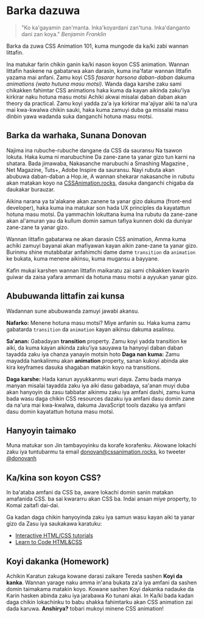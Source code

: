 # Barka dazuwa

> "Ko ka'gayamin zan'manta. Inka'koyardani zan'tuna. Inka'danganto dani zan koya."
> _Benjamin Franklin_

Barka da zuwa CSS Animation 101, kuma mungode da ka/ki zabi wannan littafin.

Ina matukar farin chikin ganin ka/ki nason koyon CSS animation. Wannan littafin haskene na gabatarwa akan darasin, kuma ina'fatar wannan littafin yazama mai anfani. Zamu koyi CSS _fasarar harsona daban-daban_ dakuma _animations (wato hutuna masu motsi)_. Wanda daga karshe zaku sami chikakken fahimtar CSS animations haka kuma da kayan aikinda zaku'iya kirkirar naku hotuna masu motsi
Achiki akwai misalai daban daban akan theory da practical. Zamu koyi yadda za'a iya kirkirar ma'ajiyar aiki ta na'ura mai kwa-kwalwa chikin sauki, haka kuma zamuyi duba ga missalai masu dinbin yawa wadanda suka danganchi hotuna masu motsi.

## Barka da warhaka, Sunana Donovan

Najima ina rubuche-rubuche dangane da CSS da sauransu Na tsawon lokuta. Haka kuma ni marubuchine Da zane-zane ta yanar gizo tun karni na shatara. Bada jimawaba, Nakasanche marubuchi a Smashing Magazine , Net Magazine, Tuts+, Adobe Inspire da sauransu. Nayi rubuta akan abubuwa daban-daban a Hop.ie, A wannan shekarar nakasanche in rubutu akan matakan koyo na [CSSAnimation.rocks](https://cssanimation.rocks), dasuka danganchi chigaba da daukakar burauzar.

Aikina narana ya ta'alakane akan zanene ta yanar gizo dakuma (front-end developer), haka kuma ina matukar son hada UX principles da kayatattun hotuna masu motsi. Da yammachin lokuttana kuma Ina rubutu da zane-zane akan al'amuran yau da kullum domin samun tafiya kunnen doki da duniyar zane-zane ta yanar gizo.

Wannan littafin gabatarwa ne akan darasin CSS animation, Amma kuma achiki zamuyi bayanai akan mafiyawan kayan aikin zane-zane ta yanar gizo. Burinmu shine mutabbatar anfahimchi dame dame `transition` da `animation` ke bukata, kuma menene aikinsu, kuma mugansu a bayyane.

Kafin mukai karshen wannan littafin maikaratu zai sami chikakken kwarin guiwar da zaisa yafara ammani da hotuna masu motsi a ayyukan yanar gizo.

## Abubuwanda littafin zai kunsa

Wadannan sune abubuwanda zamuyi jawabi akansu.

**Nafarko:** Menene hotuna masu motsi? Miye anfanin su. Haka kuma zamu gabatarda `transition` da `animation` kayan aikinsu dakuma asalinsu.

**Sa'anan:** Gabadayan **transition** property. Zamu koyi yadda transition ke aiki, da kuma kayan aikinda zaku'iya sauyawa ta hanyoyi daban daban tayadda zaku iya chanza yanayin motsin hoto
**Daga nan kuma:** Zamu mayadda hankalinmu akan **animation** property, sanan kukoyi abinda ake kira keyframes dasuka shagaban matakin koyo na transitions.

**Daga karshe:** Hada kanun ayyukkanmu wuri daya. Zamu bada manya manyan misalai tayadda zaku iya aiki dasu gabadaya, sa'anan muyi duba akan hanyoyin da zasu tabbatar aikinmu zaku iya amfani dashi, zamu kuma bada wasu daga chikin CSS resources dazaku iya amfani dasu domin zane da na'ura mai kwa-kwalwa, dakuma JavaScript tools dazaku iya amfani dasu domin kayatattun hotuna masu motsi.

## Hanyoyin taimako

Muna matukar son Jin tambayoyinku da korafe korafenku. Akowane lokachi zaku iya tuntubarmu ta email [donovan@cssanimation.rocks](mailto:donovan@cssanimation.rocks), ko tweeter [@donovanh](https://twitter.com/donovanh)

## Ka/kina son koyon CSS?

In ba'ataba amfani da CSS ba, aware lokachi domin sanin matakan amafanida CSS. ba sai kwararru akan CSS ba. Indai ansan miye property, to Komai zaitafi dai-dai.

Ga kadan daga chikin hanyoyinda zaku iya samun wasu kayan aiki ta yanar gizo da Zasu iya saukakawa karatuku:

* [Interactive HTML/CSS tutorials](http://www.codeavengers.com)
* [Learn to Code HTML&CSS](http://learn.shayhowe.com/html-css/)

## Koyi dakanka (Homework)

Achikin Karatun zakuga kowane darasi zaikare Tereda sashen **Koyi da kanka**. Wannan yarage naku amma in'ana bukata za'a iya amfani da sashen domin taimakama matakin koyo. Kowane sashen Koyi dakanka nadauke da Karin hasken abinda zaku iya jarabawa Ko tunani akai. In Ka/ki bada kadan daga chikin lokachinku to babu shakka fahimtarku akan CSS animation zai dada karuwa.
**Anshirya?** tobari mukoyi minene CSS animation!
